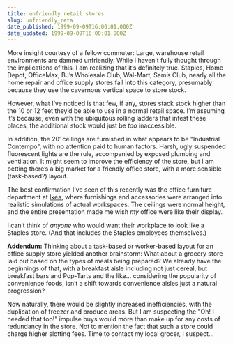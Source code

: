 ```yaml
---
title: unfriendly retail stores
slug: unfriendly_reta
date_published: 1999-09-09T16:00:01.000Z
date_updated: 1999-09-09T16:00:01.000Z
---
```


More insight courtesy of a fellow commuter: Large, warehouse retail environments are damned unfriendly. While I haven’t fully thought through the implications of this, I am realizing that it’s definitely true. Staples, Home Depot, OfficeMax, BJ’s Wholesale Club, Wal-Mart, Sam’s Club, nearly all the home repair and office supply stores fall into this category, presumably because they use the cavernous vertical space to store stock.

However, what I’ve noticed is that few, if any, stores stack stock higher than the 10 or 12 feet they’d be able to use in a normal retail space. I’m assuming it’s because, even with the ubiquitous rolling ladders that infest these places, the additional stock would just be *too* inaccessible.

In addition, the 20′ ceilings are furnished in what appears to be "Industrial Contempo", with no attention paid to human factors. Harsh, ugly suspended fluorescent lights are the rule, accompanied by exposed plumbing and ventilation. It might seem to improve the efficiency of the store, but I am betting there’s a big market for a friendly office store, with a more sensible (task-based?) layout.

The best confirmation I’ve seen of this recently was the office furniture department at [Ikea](http://www.ikea.com), where furnishings and accessories were arranged into realistic simulations of actual workspaces. The ceilings were normal height, and the entire presentation made me wish *my* office were like their display.

I can’t think of *anyone* who would want their workplace to look like a Staples store. (And that includes the Staples employees themselves.)

**Addendum:** Thinking about a task-based or worker-based layout for an office supply store yielded another brainstorm: What about a grocery store laid out based on the types of meals being prepared? We already have the beginnings of that, with a breakfast aisle including not just cereal, but breakfast bars and Pop-Tarts and the like… considering the popularity of convenience foods, isn’t a shift towards convenience aisles just a natural progression?

Now naturally, there would be slightly increased inefficiencies, with the duplication of freezer and produce areas. But I am suspecting the "Oh! I needed that too!" impulse buys would more than make up for any costs of redundancy in the store. Not to mention the fact that such a store could charge higher slotting fees. Time to contact my local grocer, I suspect…
